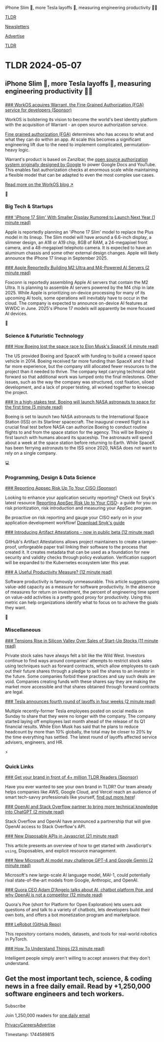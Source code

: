 iPhone Slim 📱, more Tesla layoffs 🚗, measuring engineering productivity 👨‍💻

[TLDR](/)

[Newsletters](/newsletters)

[Advertise](https://advertise.tldr.tech/)

[TLDR](/)

# TLDR 2024-05-07

## iPhone Slim 📱, more Tesla layoffs 🚗, measuring engineering productivity 👨‍💻

### 

[### WorkOS acquires Warrant, the Fine Grained Authorization (FGA) service for developers (Sponsor)](https://workos.com/blog/workos-acquires-warrant?utm_source=tldr-infosec&amp;utm_campaign=20240426)

WorkOS is bolstering its vision to become the world's best identity platform with the acquisition of Warrant - an open source authorization service.

[Fine grained authorization (FGA)](https://workos.com/blog/workos-acquires-warrant?utm_source=tldr-infosec&utm_campaign=20240426) determines who has access to what and what they can do within an app. At scale this becomes a significant engineering lift due to the need to implement complicated, permutation-heavy logic.

Warrant's product is based on Zanzibar, the [open source authorization system originally designed by Google](https://workos.com/blog/workos-acquires-warrant?utm_source=tldr-infosec&utm_campaign=20240426) to power Google Docs and YouTube. This enables fast authorization checks at enormous scale while maintaining a flexible model that can be adapted to even the most complex use cases.

[Read more on the WorkOS blog ↗️](https://workos.com/blog/workos-acquires-warrant?utm_source=tldr-infosec&utm_campaign=20240426)

📱

### Big Tech & Startups

[### 'iPhone 17 Slim' With Smaller Display Rumored to Launch Next Year (1 minute read)](https://www.macrumors.com/2024/05/06/iphone-17-slim-rumor/?utm_source=tldrnewsletter)

Apple is reportedly planning an 'iPhone 17 Slim' model to replace the Plus model in its lineup. The Slim model will have around a 6.6-inch display, a slimmer design, an A18 or A19 chip, 8GB of RAM, a 24-megapixel front camera, and a 48-megapixel telephoto camera. It is expected to have an aluminum chassis and some other external design changes. Apple will likely announce the iPhone 17 lineup in September 2025.

[### Apple Reportedly Building M2 Ultra and M4-Powered AI Servers (2 minute read)](https://www.macrumors.com/2024/05/06/apple-building-m2-ultra-and-m4-servers/?utm_source=tldrnewsletter)

Foxconn is reportedly assembling Apple AI servers that contain the M2 Ultra. It is planning to assemble AI servers powered by the M4 chip in late 2025. While Apple is prioritizing on-device processing for many of its upcoming AI tools, some operations will inevitably have to occur in the cloud. The company is expected to announce on-device AI features at WWDC in June. 2025's iPhone 17 models will apparently be more focused AI devices.

🚀

### Science & Futuristic Technology

[### How Boeing lost the space race to Elon Musk's SpaceX (4 minute read)](https://qz.com/boeing-starliner-launch-elon-musk-spacex-space-race-1851459330?utm_source=tldrnewsletter)

The US provided Boeing and SpaceX with funding to build a crewed space vehicle in 2014. Boeing received far more funding than SpaceX and it had far more experience, but the company still allocated fewer resources to the project than it needed to thrive. The company kept carrying technical debt forward so that additional work was lumped onto the final milestones. Other issues, such as the way the company was structured, cost fixation, siloed development, and a lack of proper testing, all worked together to kneecap the project.

[### In a high-stakes test, Boeing will launch NASA astronauts to space for the first time (5 minute read)](https://www.nbcnews.com/science/space/boeing-launch-nasa-astronauts-space-first-time-rcna150382?utm_source=tldrnewsletter)

Boeing is set to launch two NASA astronauts to the International Space Station (ISS) on its Starliner spacecraft. The inaugural crewed flight is a crucial final test before NASA can authorize Boeing to conduct routine flights to and from the space station for the agency. This will be Boeing's first launch with humans aboard its spaceship. The astronauts will spend about a week at the space station before returning to Earth. While SpaceX has been ferrying astronauts to the ISS since 2020, NASA does not want to rely on a single company.

💻

### Programming, Design & Data Science

[### Reporting Appsec Risk Up To Your CISO (Sponsor)](https://go.snyk.io/240422_ad_report_appsec_risk_ciso.html?utm_campaign=dm_pp-tldr-240507-con_240422_ad_report_appsec_risk_ciso&amp;utm_medium=em-pa&amp;utm_source=tldr&amp;utm_content=con_240422_ad_report_appsec_risk_ciso)

Looking to enhance your application security reporting? Check out Snyk's latest resource [Reporting AppSec Risk Up to Your CISO](https://go.snyk.io/240422_ad_report_appsec_risk_ciso.html?utm_campaign=dm_pp-tldr-240507-con_240422_ad_report_appsec_risk_ciso&utm_medium=em-pa&utm_source=tldr&utm_content=con_240422_ad_report_appsec_risk_ciso)- a guide for you on risk prioritization, risk introduction and measuring your AppSec program.

Be proactive on risk reporting and gauge your CISO early on in your application development workflow! [Download Snyk's guide](https://go.snyk.io/240422_ad_report_appsec_risk_ciso.html?utm_campaign=dm_pp-tldr-240507-con_240422_ad_report_appsec_risk_ciso&utm_medium=em-pa&utm_source=tldr&utm_content=con_240422_ad_report_appsec_risk_ciso)

[### Introducing Artifact Attestations – now in public beta (12 minute read)](https://github.blog/2024-05-02-introducing-artifact-attestations-now-in-public-beta/?utm_source=tldrnewsletter)

GitHub's Artifact Attestations allows project maintainers to create a tamper-proof, unforgeable paper trail linking their software to the process that created it. It creates metadata that can be used as a foundation for new security and validity checks through policy evaluation. Verification support will be expanded to the Kubernetes ecosystem later this year.

[### A Useful Productivity Measure? (12 minute read)](https://www.jamesshore.com/v2/blog/2024/a-useful-productivity-measure?utm_source=tldrnewsletter)

Software productivity is famously unmeasurable. This article suggests using value-add capacity as a measure for software productivity. In the absence of measures for return on investment, the percent of engineering time spent on value-add activities is a pretty good proxy for productivity. Using this metric can help organizations identify what to focus on to achieve the goals they want.

🎁

### Miscellaneous

[### Tensions Rise in Silicon Valley Over Sales of Start-Up Stocks (11 minute read)](https://www.nytimes.com/2024/05/06/technology/startup-stock-funds-destiny.html?unlocked_article_code=1.qE0.ux5N.22baZzuFe34-&amp;smid=url-share&amp;utm_source=tldrnewsletter)

Private stock sales have always felt a bit like the Wild West. Investors continue to find ways around companies' attempts to restrict stock sales using techniques such as forward contracts, which allow employees to cash out their future shares through a pledge to sell the shares to an investor in the future. Some companies forbid these practices and say such deals are void. Companies creating funds with these shares say they are making the market more accessible and that shares obtained through forward contracts are legal.

[### Tesla announces fourth round of layoffs in four weeks (2 minute read)](https://arstechnica.com/cars/2024/05/tesla-announces-fourth-round-of-layoffs-in-four-weeks/?utm_source=tldrnewsletter)

Multiple recently-former Tesla employees posted on social media on Sunday to share that they were no longer with the company. The company started laying off employees last month ahead of the release of its Q1 financial results. While Elon Musk has said that he plans to reduce headcount by more than 10% globally, the total may be closer to 20% by the time everything has settled. The latest round of layoffs affected service advisers, engineers, and HR.

⚡

### Quick Links

[### Get your brand in front of 4+ million TLDR Readers (Sponsor)](https://advertise.tldr.tech/?utm_source=tldr&amp;utm_medium=newsletter&amp;utm_campaign=quick05072024)

Have you ever wanted to see your own brand in TLDR? Our team already helps companies like AWS, Google Cloud, and Vercel reach an audience of smart tech-savvy professionals like yourself, [find out more here](https://advertise.tldr.tech/?utm_source=tldr&utm_medium=newsletter&utm_campaign=quick05072024)!

[### OpenAI and Stack Overflow partner to bring more technical knowledge into ChatGPT (2 minute read)](https://www.theverge.com/2024/5/6/24150341/openai-stack-overflow-partner-api-coding-assistance?utm_source=tldrnewsletter)

Stack Overflow and OpenAI have announced a partnership that will give OpenAI access to Stack Overflow's API.

[### New Disposable APIs in Javascript (21 minute read)](https://jonathan-frere.com/posts/disposables-in-javascript/?utm_source=tldrnewsletter)

This article presents an overview of how to get started with JavaScript's `using`, Disposables, and explicit resource management.

[### New Microsoft AI model may challenge GPT-4 and Google Gemini (2 minute read)](https://arstechnica.com/information-technology/2024/05/microsoft-developing-mai-1-language-model-that-may-compete-with-openai-report/?utm_source=tldrnewsletter)

Microsoft's new large-scale AI language model, MAI-1, could potentially rival state-of-the-art models from Google, Anthropic, and OpenAI.

[### Quora CEO Adam D'Angelo talks about AI, chatbot platform Poe, and why OpenAI is not a competitor (12 minute read)](https://techcrunch.com/2024/05/06/adam-dangelo-quora-poe-open-ai/?utm_source=tldrnewsletter)

Quora's Poe (short for Platform for Open Exploration) lets users ask questions of and talk to a variety of chatbots, lets developers build their own bots, and offers a bot monetization program and marketplace.

[### LeRobot (GitHub Repo)](https://github.com/huggingface/lerobot?utm_source=tldrnewsletter)

This repository contains models, datasets, and tools for real-world robotics in PyTorch.

[### How To Understand Things (23 minute read)](https://nabeelqu.substack.com/p/understanding?utm_source=tldrnewsletter)

Intelligent people simply aren't willing to accept answers that they don't understand.

## Get the most important tech, science, & coding news in a free daily email. Read by +1,250,000 software engineers and tech workers.

Subscribe

Join 1,250,000 readers for [one daily email](/api/latest/tech)

[Privacy](/privacy)[Careers](https://jobs.ashbyhq.com/tldr.tech)[Advertise](/tech/advertise)

Timestamp: 1744589815